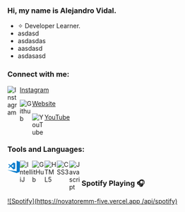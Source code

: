 ### Hi, my name is Alejandro Vidal. 

- ✧ Developer Learner.
- asdasd
- asdasdas
- aasdasd
- asdasasd



### Connect with me:
<img align="left" alt="Instagram" width="28px" src="https://upload.wikimedia.org/wikipedia/commons/5/58/Instagram-Icon.png"/>[Instagram]

<img align="left" alt="Github" width="28px" src="https://cdn.icon-icons.com/icons2/2351/PNG/512/logo_github_icon_143196.png" />[Website]

<img align="left" alt="YouTube" width="28px" src="https://cdn.icon-icons.com/icons2/1211/PNG/512/1491580651-yumminkysocialmedia28_83061.png" />[YouTube] 

<br>

### Tools and Languages:
<img align="left" alt="Visual Studio Code" width="28px" src="https://raw.githubusercontent.com/github/explore/80688e429a7d4ef2fca1e82350fe8e3517d3494d/topics/visual-studio-code/visual-studio-code.png" />

<img align="left" alt="IntelliJ" width="28px" src="https://cdn.icon-icons.com/icons2/1381/PNG/512/intellij_93550.png" />

<img align="left" alt="GitHub" width="28px" src="https://cdn.icon-icons.com/icons2/2351/PNG/512/logo_github_icon_143196.png" />

<img align="left" alt="HTML5" width="28px" src="https://cdn.icon-icons.com/icons2/2107/PNG/512/file_type_html_icon_130541.png" />

<img align="left" alt="CSS3" width="28px" src="https://cdn.icon-icons.com/icons2/2107/PNG/512/file_type_css_icon_130661.png" />


<img align="left" alt="Javascript" width="28px" src="https://cdn.icon-icons.com/icons2/2108/PNG/512/javascript_icon_130900.png" />
<br>


### Spotify Playing 🎧

[![Spotify](https://novatoremm-five.vercel.app
/api/spotify)](https://open.spotify.com/user/qy8stdgunwo3y2ho7s67evu8r?si=K2u28m4CT5qK5ozwv6rjmA)

[Instagram]: https://www.instagram.com/alejandrovipe/
[Website]: https://vidalsito.github.io/ProjectVidal/
[YouTube]: https://www.youtube.com/channel/UCQuJ55WCsVBMdeYZLVyZprg

